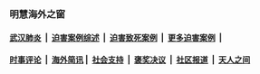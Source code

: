 
### 明慧海外之窗

####  [武汉肺炎](indexes/365.md?t=06081301) &nbsp;|&nbsp;  [迫害案例综述](indexes/328.md?t=06081301) &nbsp;|&nbsp; [迫害致死案例](indexes/277.md?t=06081301)  &nbsp;|&nbsp; [更多迫害案例](indexes/81.md?t=06081301)  &nbsp;|&nbsp; 
####  [时事评论](indexes/19.md?t=06081301) &nbsp;|&nbsp; [海外简讯](indexes/245.md?t=06081301)&nbsp;|&nbsp;  [社会支持](indexes/140.md?t=06081301) &nbsp;|&nbsp; [褒奖决议](indexes/282.md?t=06081301) &nbsp;|&nbsp; [社区报道](indexes/91.md?t=06081301)  &nbsp;|&nbsp; [天人之间](indexes/78.md?t=06081301) 

